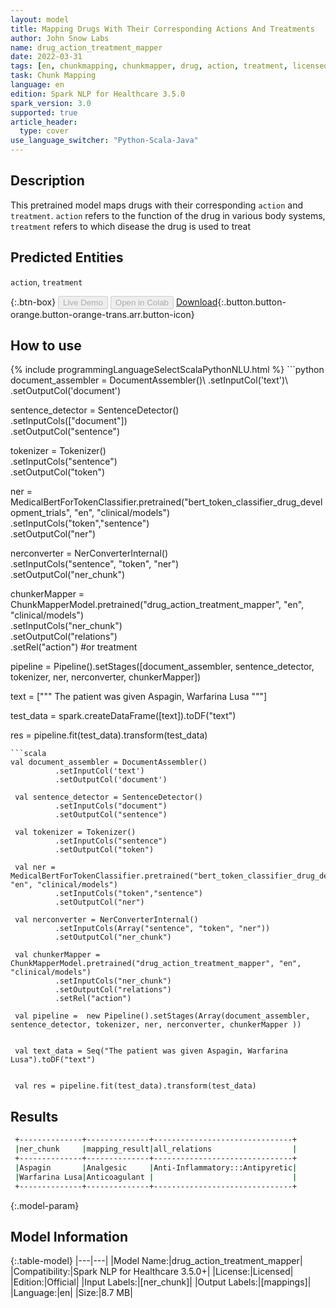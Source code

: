 ```yaml
---
layout: model
title: Mapping Drugs With Their Corresponding Actions And Treatments
author: John Snow Labs
name: drug_action_treatment_mapper
date: 2022-03-31
tags: [en, chunkmapping, chunkmapper, drug, action, treatment, licensed]
task: Chunk Mapping
language: en
edition: Spark NLP for Healthcare 3.5.0
spark_version: 3.0
supported: true
article_header:
  type: cover
use_language_switcher: "Python-Scala-Java"
---
```


## Description

This pretrained model maps drugs with their corresponding `action` and `treatment`. `action` refers to the function of the drug in various body systems, `treatment` refers to which disease the drug is used to treat

## Predicted Entities

`action`, `treatment`

{:.btn-box}
<button class="button button-orange" disabled>Live Demo</button>
<button class="button button-orange" disabled>Open in Colab</button>
[Download](https://s3.amazonaws.com/auxdata.johnsnowlabs.com/clinical/models/drug_action_treatment_mapper_en_3.5.0_3.0_1648744864957.zip){:.button.button-orange.button-orange-trans.arr.button-icon}

## How to use



<div class="tabs-box" markdown="1">
{% include programmingLanguageSelectScalaPythonNLU.html %}
```python
document_assembler = DocumentAssembler()\
       .setInputCol('text')\
       .setOutputCol('document')

 sentence_detector = SentenceDetector()\
       .setInputCols(["document"])\
       .setOutputCol("sentence")

 tokenizer = Tokenizer()\
       .setInputCols("sentence")\
       .setOutputCol("token")

 ner =  MedicalBertForTokenClassifier.pretrained("bert_token_classifier_drug_development_trials", "en", "clinical/models")\
       .setInputCols("token","sentence")\
       .setOutputCol("ner")

 nerconverter = NerConverterInternal()\
       .setInputCols("sentence", "token", "ner")\
       .setOutputCol("ner_chunk")

 chunkerMapper = ChunkMapperModel.pretrained("drug_action_treatment_mapper", "en", "clinical/models") \
       .setInputCols("ner_chunk")\
       .setOutputCol("relations")\
       .setRel("action") #or treatment

 pipeline = Pipeline().setStages([document_assembler,
                                  sentence_detector,
                                  tokenizer,
                                  ner,
                                  nerconverter,
                                  chunkerMapper])

 text = ["""
 The patient was given Aspagin, Warfarina Lusa
 """]

 test_data = spark.createDataFrame([text]).toDF("text")

 res = pipeline.fit(test_data).transform(test_data)
```
```scala
val document_assembler = DocumentAssembler()
          .setInputCol('text')
          .setOutputCol('document')

 val sentence_detector = SentenceDetector()
          .setInputCols("document")
          .setOutputCol("sentence")

 val tokenizer = Tokenizer()
          .setInputCols("sentence")
          .setOutputCol("token")

 val ner =  MedicalBertForTokenClassifier.pretrained("bert_token_classifier_drug_development_trials", "en", "clinical/models")
          .setInputCols("token","sentence")
          .setOutputCol("ner")

 val nerconverter = NerConverterInternal()
          .setInputCols(Array("sentence", "token", "ner"))
          .setOutputCol("ner_chunk")

 val chunkerMapper = ChunkMapperModel.pretrained("drug_action_treatment_mapper", "en", "clinical/models")
          .setInputCols("ner_chunk")
          .setOutputCol("relations")
          .setRel("action")

 val pipeline =  new Pipeline().setStages(Array(document_assembler, sentence_detector, tokenizer, ner, nerconverter, chunkerMapper ))


 val text_data = Seq("The patient was given Aspagin, Warfarina Lusa").toDF("text")


 val res = pipeline.fit(test_data).transform(test_data)
```
</div>

## Results

```bash
 +--------------+--------------+-------------------------------+
 |ner_chunk     |mapping_result|all_relations                  |
 +--------------+--------------+-------------------------------+
 |Aspagin       |Analgesic     |Anti-Inflammatory:::Antipyretic|
 |Warfarina Lusa|Anticoagulant |                               |
 +--------------+--------------+-------------------------------+
```

{:.model-param}
## Model Information

{:.table-model}
|---|---|
|Model Name:|drug_action_treatment_mapper|
|Compatibility:|Spark NLP for Healthcare 3.5.0+|
|License:|Licensed|
|Edition:|Official|
|Input Labels:|[ner_chunk]|
|Output Labels:|[mappings]|
|Language:|en|
|Size:|8.7 MB|